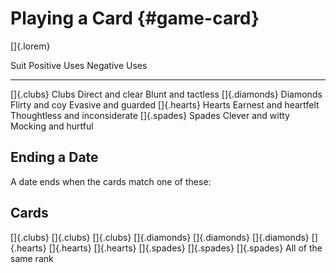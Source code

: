 # Playing a Card {#game-card}

[]{.lorem}

 Suit                  Positive Uses             Negative Uses
------                 ------------------------- -------------------------
[]{.clubs} Clubs       Direct and clear          Blunt and tactless
[]{.diamonds} Diamonds Flirty and coy            Evasive and guarded
[]{.hearts} Hearts     Earnest and heartfelt     Thoughtless and inconsiderate
[]{.spades} Spades     Clever and witty          Mocking and hurtful

## Ending a Date

A date ends when the cards match one of these:

 Cards
-------                               
[]{.clubs} []{.clubs} []{.clubs}
[]{.diamonds} []{.diamonds} []{.diamonds}
[]{.hearts} []{.hearts} []{.hearts}
[]{.spades} []{.spades} []{.spades}
All of the same rank
